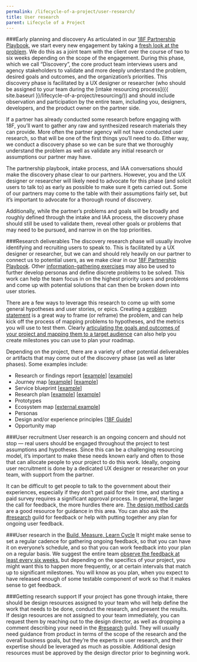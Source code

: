 ```yaml
---
permalink: /lifecycle-of-a-project/user-research/
title: User research
parent: Lifecycle of a Project
---
```

###Early planning and discovery
As articulated in our [18F Partnership Playbook](https://pages.18f.gov/partnership-playbook/), we start every new engagement by taking a [fresh look at the problem](https://pages.18f.gov/partnership-playbook/3-problem-first/). We do this as a joint team with the client over the course of two to six weeks depending on the scope of the engagement. During this phase, which we call “Discovery”, the core product team interviews users and agency stakeholders to validate and more deeply understand the problem, desired goals and outcomes, and the organization’s priorities. This discovery phase is facilitated by a UX designer or researcher (who should be assigned to your team during the [intake resourcing process]({{ site.baseurl }}/lifecycle-of-a-project/resourcing/)) and should include observation and participation by the entire team, including you, designers, developers, and the product owner on the partner side.

If a partner has already conducted some research before engaging with 18F, you’ll want to gather any raw and synthesized research materials they can provide. More often the partner agency will not have conducted user research, so that will be one of the first things you’ll need to do. Either way, we conduct a discovery phase so we can be sure that we thoroughly understand the problem as well as validate any initial research or assumptions our partner may have. 

The partnership playbook, intake process, and IAA conversations should make the discovery phase clear to our partners. However, you and the UX designer or researcher will likely need to advocate for this phase (and solicit users to talk to) as early as possible to make sure it gets carried out. Some of our partners may come to the table with their assumptions fairly set, but it’s important to advocate for a thorough round of discovery. 

Additionally, while the partner’s problems and goals will be broadly and roughly defined through the intake and IAA process, the discovery phase should still be used to validate them, reveal other goals or problems that may need to be pursued, and narrow in on the top priorities.

###Research deliverables
The discovery research phase will usually involve identifying and recruiting users to speak to. This is facilitated by a UX designer or researcher, but we can and should rely heavily on our partner to connect us to potential users, as we make clear in our [18F Partnership Playbook](https://pages.18f.gov/partnership-playbook/). Other [information-gathering exercises](https://methods.18f.gov/discover/) may also be used to further develop personas and define discrete problems to be solved. This work can help the team focus in on the highest priority users and problems and come up with potential solutions that can then be broken down into user stories. 

There are a few ways to leverage this research to come up with some general hypotheses and user stories, or epics. Creating a [problem statement](https://pages.18f.gov/lean-product-design/2-problem-statement/) is a great way to frame (or reframe) the problem, and can help kick off the process of mapping problems to hypotheses, and the metrics you will use to test them. Clearly [articulating the goals and outcomes of your project and mapping them to a target audience](https://pages.18f.gov/agile/1-goal.html) can also help you create milestones you can use to plan your roadmap. 

Depending on the project, there are a variety of other potential deliverables or artifacts that may come out of the discovery phase (as well as later phases). Some examples include:

-   Research or findings report [[example](https://docs.google.com/document/d/19cGsPpjBbrbwb8ZNHhNwaHONBpAMB-aQ3LE4HAZsrPk/edit)] [[example](https://docs.google.com/presentation/d/1oXe3lS0ujhXiIFpalV24jUbb5iz6cebXU3YuAFXImiU/edit#slide=id.p)]
-   Journey map [[example](https://drive.google.com/a/gsa.gov/file/d/0B31qNUa0RaFXV2JLREdVSHh5YXktN3VOaGJzdTExRGVodmVZ/view?usp=sharing)] [[example](https://docs.google.com/a/gsa.gov/drawings/d/1-tmhK3QCzOzPYDVibutGlbzdNW8orbiSDy4z824C7rU/edit?usp=sharing)]
-   Service blueprint [[example](https://drive.google.com/a/gsa.gov/file/d/0B0PiNB9rY3lfZXBjUnQzMEVyZEU/view?usp=sharing)] 
-   Research plan [[example](https://docs.google.com/document/d/1vAc5k2yubu2MN2rFc3liiOm5F0D-fo3AkPm0YU-u8l8/edit)] [[example](https://docs.google.com/a/gsa.gov/document/d/19Dw2VnLgW9CKK6z8WoGhZ8qzXyiV9Wp96doDtg1I2qE/edit?usp=sharing)]
-   Prototypes
-   Ecosystem map [[external example](http://www.uxbooth.com/articles/designing-digital-strategies-part-1-cartography/)]
-   Personas 
-   Design and/or experience principles [[18F Guide](https://pages.18f.gov/design-principles-guide/)]
-   Opportunity map

###User recruitment
User research is an ongoing concern and should not stop — real users should be engaged throughout the project to test assumptions and hypotheses. Since this can be a challenging resourcing model, it’s important to make these needs known early and often to those that can allocate people to your project to do this work. Ideally, ongoing user recruitment is done by a dedicated UX designer or researcher on your team, with support from the partner.

It can be difficult to get people to talk to the government about their experiences, especially if they don’t get paid for their time, and starting a paid survey requires a significant approval process. In general, the larger the call for feedback, the more hurdles there are. [The design method cards](https://methods.18f.gov/fundamentals/) are a good resource for guidance in this area. You can also ask the [#research](https://18f.slack.com/messages/research/) guild for feedback or help with putting together any plan for ongoing user feedback.

###User research in the [Build, Measure, Learn Cycle](https://pages.18f.gov/lean-product-design/)
It might make sense to set a regular cadence for gathering ongoing feedback, so that you can have it on everyone’s schedule, and so that you can work feedback into your plan on a regular basis. We suggest the entire team [observe the feedback at least every six weeks](https://slack-files.com/files-pri-safe/T025AQGAN-F0G19QMAQ/two_hours_every_six_weeks.pdf?c=1449613355-a09b75376fbc270c734249fd2f63e163677a5752), but depending on the specifics of your project, you might want this to happen more frequently, or at certain intervals that match up to significant milestones. You will know as you plan, when you expect to have released enough of some testable component of work so that it makes sense to get feedback. 

###Getting research support
If your project has gone through intake, there should be design resources assigned to your team who will help define the work that needs to be done, conduct the research, and present the results. If design resources are not assigned to your team immediately, you can request them by reaching out to the design director, as well as dropping a comment describing your need in the [#research](https://18f.slack.com/messages/research/) guild. They will usually need guidance from product in terms of the scope of the research and the overall business goals, but they’re the experts in user research, and their expertise should be leveraged as much as possible. Additional design resources must be approved by the design director prior to beginning work.

